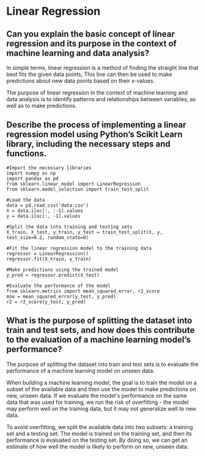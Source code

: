 # Linear Regression

## Can you explain the basic concept of linear regression and its purpose in the context of machine learning and data analysis?

In simple terms, linear regression is a method of finding the straight line that best fits the given data points, This line can then be used to make predictions about new data points based on their x-values.

The purpose of linear regression in the context of machine learning and data analysis is to identify patterns and relationships between variables, as well as to make predictions.

## Describe the process of implementing a linear regression model using Python’s Scikit Learn library, including the necessary steps and functions.

```
#Import the necessary libraries
import numpy as np
import pandas as pd
from sklearn.linear_model import LinearRegression
from sklearn.model_selection import train_test_split

#Load the data
data = pd.read_csv('data.csv')
X = data.iloc[:, :-1].values
y = data.iloc[:, -1].values

#Split the data into training and testing sets
X_train, X_test, y_train, y_test = train_test_split(X, y, test_size=0.2, random_state=0)

#Fit the linear regression model to the training data
regressor = LinearRegression()
regressor.fit(X_train, y_train)

#Make predictions using the trained model
y_pred = regressor.predict(X_test)

#Evaluate the performance of the model
from sklearn.metrics import mean_squared_error, r2_score
mse = mean_squared_error(y_test, y_pred)
r2 = r2_score(y_test, y_pred)
```

## What is the purpose of splitting the dataset into train and test sets, and how does this contribute to the evaluation of a machine learning model’s performance?

The purpose of splitting the dataset into train and test sets is to evaluate the performance of a machine learning model on unseen data.

When building a machine learning model, the goal is to train the model on a subset of the available data and then use the model to make predictions on new, unseen data. If we evaluate the model's performance on the same data that was used for training, we run the risk of overfitting - the model may perform well on the training data, but it may not generalize well to new data.

To avoid overfitting, we split the available data into two subsets: a training set and a testing set. The model is trained on the training set, and then its performance is evaluated on the testing set. By doing so, we can get an estimate of how well the model is likely to perform on new, unseen data.